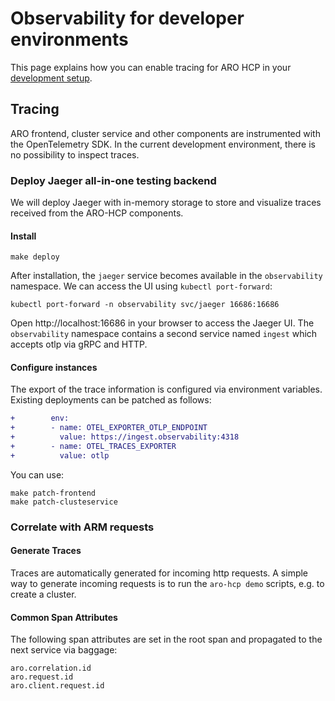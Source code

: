 # Observability for developer environments

This page explains how you can enable tracing for ARO HCP in your [development setup](../dev-infrastructure/docs/development-setup.md).

## Tracing

ARO frontend, cluster service and other components are instrumented with the OpenTelemetry SDK.
In the current development environment, there is no possibility to inspect traces.

### Deploy Jaeger all-in-one testing backend

We will deploy Jaeger with in-memory storage to store and visualize traces received from the ARO-HCP components.

#### Install
```
make deploy
```

After installation, the `jaeger` service becomes available in the `observability` namespace. We can access the UI using `kubectl port-forward`:

```
kubectl port-forward -n observability svc/jaeger 16686:16686
```

Open http://localhost:16686 in your browser to access the Jaeger UI.
The `observability` namespace contains a second service named `ingest` which accepts otlp via gRPC and HTTP.

#### Configure instances

The export of the trace information is configured via environment variables. Existing deployments can be patched as follows:

```diff
+        env:
+        - name: OTEL_EXPORTER_OTLP_ENDPOINT
+          value: https://ingest.observability:4318
+        - name: OTEL_TRACES_EXPORTER
+          value: otlp
```

You can use:

```
make patch-frontend
make patch-clusteservice
```


### Correlate with ARM requests

#### Generate Traces

Traces are automatically generated for incoming http requests. A simple way to generate incoming requests is to run the `aro-hcp demo` scripts, e.g. to create a cluster.

#### Common Span Attributes

The following span attributes are set in the root span and propagated to the next service via baggage: 

```
aro.correlation.id
aro.request.id
aro.client.request.id
```
